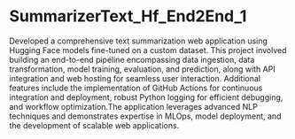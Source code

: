 # SummarizerText_Hf_End2End_1

Developed a comprehensive text summarization web application using Hugging Face models fine-tuned on a custom dataset. This project involved building an end-to-end pipeline encompassing data ingestion, data transformation, model training, evaluation, and prediction, along with API integration and web hosting for seamless user interaction. Additional features include the implementation of GitHub Actions for continuous integration and deployment, robust Python logging for efficient debugging, and workflow optimization.The application leverages advanced NLP techniques and demonstrates expertise in MLOps, model deployment, and the development of scalable web applications.
